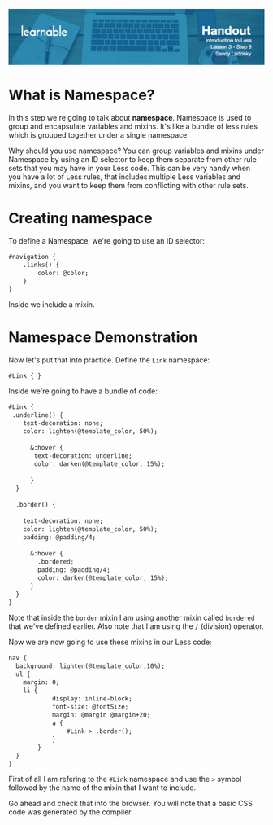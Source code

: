 ![](headers/3-8.jpg)
# What is Namespace?

In this step we're going to talk about **namespace**. Namespace is used to group and encapsulate variables and mixins. It's like a bundle of less rules which is grouped together under a single namespace.

Why should you use namespace? You can group variables and mixins under Namespace by using an ID selector to keep them separate from other rule sets that you may have in your Less code. This can be very handy when you have a lot of Less rules, that includes multiple Less variables and mixins, and you want to keep them from conflicting with other rule sets.

# Creating namespace

To define a Namespace, we're going to use an ID selector:

```less
#navigation {
	.links() {
		color: @color;
	}
}
```

Inside we include a mixin.

# Namespace Demonstration

Now let's put that into practice. Define the `Link` namespace:

```lesss
#Link { }
```

Inside we're going to have a bundle of code:

```less
#Link {   
 .underline() {
    text-decoration: none;
    color: lighten(@template_color, 50%);
      
      &:hover { 
       text-decoration: underline;
       color: darken(@template_color, 15%);

      }
  }

  .border() {

    text-decoration: none;
    color: lighten(@template_color, 50%);
    padding: @padding/4;

      &:hover { 
       	.bordered;
       	padding: @padding/4;
        color: darken(@template_color, 15%);
      }
  }
}
```

Note that inside the `border` mixin I am using another mixin called `bordered` that we've defined earlier. Also note that I am using the `/` (division) operator.

Now we are now going to use these mixins in our Less code:

```less
nav {
  background: lighten(@template_color,10%);
  ul {
  	margin: 0;
  	li {
			display: inline-block;
			font-size: @fontSize;
			margin: @margin @margin+20;
			a {
				#Link > .border();
			}
		}
  }
}
```

First of all I am refering to the `#Link` namespace and use the `>` symbol followed by the name of the mixin that I want to include.

Go ahead and check that into the browser. You will note that a basic CSS code was generated by the compiler.